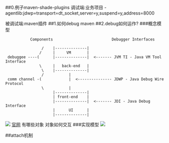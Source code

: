 ##0.例子maven-shade-plugins
调试端:业务项目
[](/Users/chris/workspace/xsource/maven/src/main/resources/images/debug_1.png)
[](/Users/chris/workspace/xsource/maven/src/main/resources/images/debug_2.png)
-agentlib:jdwp=transport=dt_socket,server=y,suspend=y,address=8000

被调试端:maven插件
[](/Users/chris/workspace/xsource/maven/src/main/resources/images/bedebug_1.png)
##1.如何debug maven
[](https://shengulong.github.io/blog/2019/07/23/maven%E6%8F%92%E4%BB%B6%E8%B0%83%E8%AF%95%E6%96%B9%E6%B3%95/)
##2.debug如何运作?
###概念模型
```
           Components                          Debugger Interfaces

                /    |--------------|
               /     |     VM       |
 debuggee ----(      |--------------|  <------- JVM TI - Java VM Tool Interface
               \     |   back-end   |
                \    |--------------|
                /           |
 comm channel -(            |  <--------------- JDWP - Java Debug Wire Protocol
                \           |
                     |--------------|
                     | front-end    |
                     |--------------|  <------- JDI - Java Debug Interface
                     |      UI      |
                     |--------------|
```
![](https://upload-images.jianshu.io/upload_images/3763302-eb66d4f25896a07d.png)
[官网](https://docs.oracle.com/javase/8/docs/technotes/guides/jpda/architecture.html)
有哪些对象
对象如何交互
###实现模型
[](https://younghz.github.io/java-debug-architecture)
![](https://younghz.github.io/resource/java_debug/jdwp.jpg)
[](https://www.jianshu.com/p/86ec47435cfc)

##attach机制


